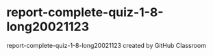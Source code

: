 # report-complete-quiz-1-8-long20021123
report-complete-quiz-1-8-long20021123 created by GitHub Classroom
